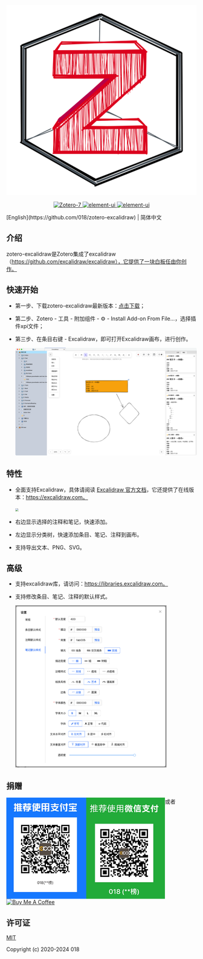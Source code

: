 <p align="center">
  <img src="https://raw.githubusercontent.com/018/zotero-excalidraw/main/image/zotero-excalidraw.png">
</p>
<p align="center">
  <a href="https://www.zotero.org">
    <img src="https://img.shields.io/badge/Zotero-7-red" alt="Zotero-7">
  </a>
  <a href="https://github.com/018/zotero-excalidraw/stargazers">
    <img src="https://img.shields.io/github/stars/018/zotero-excalidraw?label=Stars" alt="element-ui">
  </a>
  <a href="https://github.com/018/zotero-excalidraw/releases">
    <img src="https://img.shields.io/github/downloads/018/zotero-excalidraw/total?label=Downloads" alt="element-ui">
  </a>
</p>
[English](https://github.com/018/zotero-excalidraw) | 简体中文

## 介绍

zotero-excalidraw是Zotero集成了excalidraw（https://github.com/excalidraw/excalidraw），它提供了一块白板任由你创作。

## 快速开始

- 第一步、下载zotero-excalidraw最新版本：[点击下载](https://github.com/018/zotero-excalidraw/releases)；

- 第二步、Zotero - 工具 - 附加组件 - ⚙️ - Install Add-on From File...，选择插件xpi文件；

- 第三步、在条目右键 - Excalidraw，即可打开Excalidraw画布，进行创作。

  <img src="https://raw.githubusercontent.com/018/zotero-excalidraw/main/image/home.png" width="600"/>

## 特性

- 全面支持Excalidraw，具体请阅读 [Excalidraw 官方文档](https://github.com/excalidraw/excalidraw)，它还提供了在线版本：https://excalidraw.com。

  <img src="https://camo.githubusercontent.com/600260352d4cd183ef318980816010d08cd29b9891a23e7bb1a5b61e595312eb/68747470733a2f2f657863616c69647261772e6e7963332e63646e2e6469676974616c6f6365616e7370616365732e636f6d2f67697468756225324670726f647563745f73686f77636173652e706e67" style="zoom: 50%;" />

- 右边显示选择的注释和笔记，快速添加。

- 左边显示分类树，快速添加条目、笔记、注释到画布。

- 支持导出文本、PNG、SVG。

## 高级

- 支持excalidraw库，请访问：https://libraries.excalidraw.com。

- 支持修改条目、笔记、注释的默认样式。

  <img src="https://raw.githubusercontent.com/018/zotero-excalidraw/main/image/setting.png" width="400"/>

## 捐赠

<img src="https://raw.githubusercontent.com/018/zotero-excalidraw/main/src/chrome/content/images/wechat-alipay.png" style="zoom:70%;float:left" />

或者

<a href="https://www.buymeacoffee.com/0x18" target="_blank"><img src="https://cdn.buymeacoffee.com/buttons/v2/default-yellow.png" alt="Buy Me A Coffee" style="height: 60px !important;width: 217px !important;" ></a>

## 许可证

[MIT](./LICENSE)

Copyright (c) 2020-2024 018
